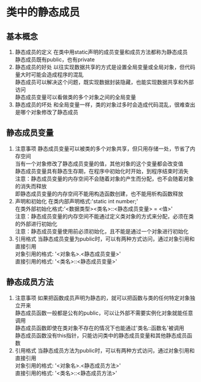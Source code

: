 # 类中的静态成员

## 基本概念
1. 静态成员的定义
在类中用static声明的成员变量和成员方法都称为静态成员  
静态成员既有public，也有private  
2. 静态成员的好处
以往实现数据共享的方式是设置全局变量或全局对象，但代码量大时可能会造成程序的混乱  
静态成员可以解决这个问题，既实现数据封装隐藏，也能实现数据共享和外部访问  
静态成员变量可以看做类的多个对象之间的全局变量  
3. 静态成员的坏处
和全局变量一样，类的对象过多时会造成代码混乱，很难查出是哪个对象修改了静态成员  


## 静态成员变量
1. 注意事项
静态成员变量可以被类的多个对象共享，但只用存储一处，节省了内存空间  
当有一个对象修改了静态成员变量的值，其他对象的这个变量都会改变值  
静态成员变量具有静态生存期，在程序中初始化时开始，到程序结束时消失  
注意：静态成员变量的内存空间不会随着对象的产生而分配，也不会随着对象的消失而释放  
即静态成员变量的内存空间不能用构造函数创建，也不能用析构函数释放  
2. 声明和初始化
在类内部声明格式:'static int number;'  
在类外部初始化格式:'<数据类型><类名>::<静态成员变量> = <值>'  
注意：静态成员变量的内存空间不能通过定义类对象的方式来分配，必须在类的外部进行初始化  
注意：静态成员变量使用前必须初始化，且不能是通过一个对象进行初始化  
3. 引用格式
当静态成员变量为public时，可以有两种方式访问，通过对象引用和直接引用  
对象引用的格式: '<对象名>.<静态成员变量>'  
直接引用的格式: '<类名>::<静态成员变量>'  


## 静态成员方法
1. 注意事项
如果把函数成员声明为静态的，就可以把函数与类的任何特定对象独立开来  
静态成员函数一般都是公有的public，可以让外部不需要实例化对象就能任意调用  
静态成员函数即使在类对象不存在的情况下也能通过'类名::函数名'被调用  
静态成员函数没有this指针，只能访问类中的静态成员变量和其他静态成员函数  
2. 引用格式
当静态成员方法为public时，可以有两种方式访问，通过对象引用和直接引用  
对象引用的格式: '<对象名>.<静态成员方法>'  
直接引用的格式: '<类名>::<静态成员方法>'  